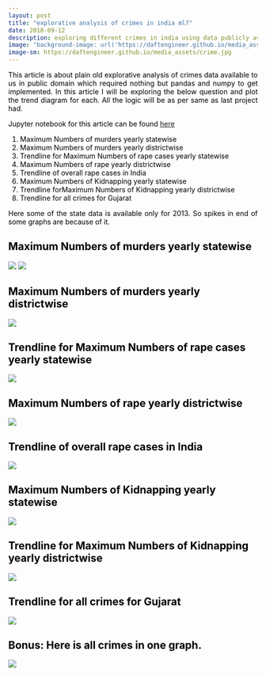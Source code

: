 ```yaml
---
layout: post
title: "explorative analysis of crimes in india ml7"
date: 2018-09-12
description: exploring different crimes in india using data publicly available about it.
image: "background-image: url('https://daftengineer.github.io/media_assets/crime.jpg');"
image-sm: https://daftengineer.github.io/media_assets/crime.jpg
---
```


<div style="color:black;"><p></p>
 <p style="text-align:justify;">This article is about plain old explorative analysis of crimes data available to us in public domain which required nothing but pandas and numpy to get implemented. In this article I will be exploring the below question and plot the trend diagram for each. All the logic will be as per same as last project had.</p>
 <p style="text-align:justify;">Jupyter notebook for this article can be found <a href="https://github.com/daftengineer/MachineLearningProjects/blob/master/Crimes_in_india.ipynb">here</a></p>
 <ol>
  <li>Maximum Numbers of murders yearly statewise</li>
  <li>Maximum Numbers of murders yearly districtwise</li>
  <li>Trendline for Maximum Numbers of rape cases yearly statewise</li>
  <li>Maximum Numbers of rape yearly districtwise</li>
  <li>Trendline of overall rape cases in India</li>
  <li>Maximum Numbers of Kidnapping yearly statewise</li>
  <li>Trendline forMaximum Numbers of Kidnapping yearly districtwise</li>
  <li>Trendline for all crimes for Gujarat</li>
 </ol>
 <p style="text-align:justify;">Here some of the state data is available only for 2013. So spikes in end of some graphs are because of it. </p>
 <h2>Maximum Numbers of murders yearly statewise</h2>
 <img src="https://daftengineer.github.io/media_assets/ml7p1.jpg" />
 <img src="https://daftengineer.github.io/media_assets/ml7p2.jpg" />
  <h2>Maximum Numbers of murders yearly districtwise</h2>
<img src="https://daftengineer.github.io/media_assets/ml7p3.jpg" />
  <h2>Trendline for Maximum Numbers of rape cases yearly statewise</h2>
 <img src="https://daftengineer.github.io/media_assets/ml7p4.jpg" />
  <h2>Maximum Numbers of rape yearly districtwise</h2>
 <img src="https://daftengineer.github.io/media_assets/ml7p6.jpg" />
  <h2>Trendline of overall rape cases in India</h2>
 <img src="https://daftengineer.github.io/media_assets/ml7p5.jpg" />
  <h2>Maximum Numbers of Kidnapping yearly statewise</h2>
<img src="https://daftengineer.github.io/media_assets/ml7p7.jpg" />
  <h2>Trendline for Maximum Numbers of Kidnapping yearly districtwise</h2>
<img src="https://daftengineer.github.io/media_assets/ml7p8.jpg" />
  <h2>Trendline for all crimes for Gujarat</h2>
<img src="https://daftengineer.github.io/media_assets/ml7p9.jpg" />
 <h2>Bonus: Here is all crimes in one graph.</h2>
<img src="https://daftengineer.github.io/media_assets/ml7p10.jpg" />


 </div>

